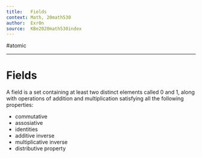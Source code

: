```yaml
---
title:   Fields
context: Math, 20math530
author:  Exr0n
source:  KBe2020math530index
---
```


#atomic 

---

# Fields

A field is a set containing at least two distinct elements called 0 and 1, along with operations of addition and multiplication satisfying all the following properties:

- commutative
- assosiative
- identities
- additive inverse
- multiplicative inverse
- distributive property

